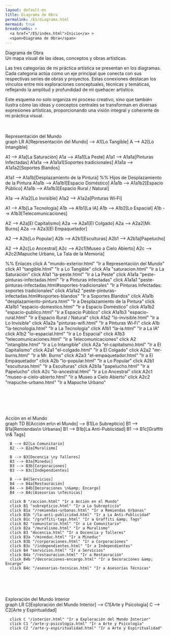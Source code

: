 ```yaml
---
layout: default-es
title: Diagrama de Obra
permalink: /ES/diagrama.html
mermaid: true
breadcrumbs: >
  <a href="/ES/index.html">Inicio</a> >
  <span>Diagrama de Obra</span>
---
```


<div class="titulo">Diagrama de Obra</div>
<div class="subtitulo">
  Un mapa visual de las ideas, conceptos y obras artísticas.
</div>
<p class="parrafo">
  Las tres categorías de mi práctica artística se presentan en los diagramas. Cada categoría actúa como un eje principal que conecta con sus respectivas series de obras y proyectos. Estas conexiones destacan los vínculos entre mis exploraciones conceptuales, técnicas y temáticas, reflejando la amplitud y profundidad de mi quehacer artístico.
</p>
<p class="parrafo">
  Este esquema no solo organiza mi proceso creativo, sino que también ilustra cómo las ideas y conceptos centrales se transforman en diversas expresiones artísticas, proporcionando una visión integral y coherente de mi práctica visual.
</p>
  <br><br>

<!-- Representación del Mundo -->
<div class="subtitulo">Representación del Mundo</div>
<div class="mermaid">
graph LR
  A[Representación del Mundo] --> A1[Lo Tangible]
  A --> A2[Lo Intangible]

  A1 --> A1a[La Saturación]
  A1a --> A1a1[La Peste]
  A1a1 --> A1a1a[Pinturas Infectadas]
  A1a1a --> A1a1a1[Soportes tradicionales]
  A1a1a --> A1a1a2[Soportes Blandos]

  A1a1 --> A1a1b[Desplazamiento de la Pintura]
  %% Hijos de Desplazamiento de la Pintura
  A1a1b --> A1a1b1[Espacio Doméstico]
  A1a1b --> A1a1b2[Espacio Público]
  A1a1b --> A1a1b3[Espacio Rural / Natural]

  A1a --> A1a2[Lo Invisible]
  A1a2 --> A1a2a[Pinturas Wi‑Fi]

  A1 --> A1b[La Tecnología]
  A1b --> A1b1[La IA]
  A1b --> A1b2[Lo Espacial]
  A1b --> A1b3[Telecomunicaciones]

  A2 --> A2a[El Capitalismo]
  A2a --> A2a1[El Colgado]
  A2a --> A2a2[Mr. Burns]
  A2a --> A2a3[El Empaquetador]

  A2 --> A2b[Lo Popular]
  A2b --> A2b1[Esculturas]
  A2b1 --> A2b1a[Papelucho]

  A2 --> A2c[Lo Ancestral]
  A2c --> A2c1[Museo a Cielo Abierto]
  A2c --> A2c2[Mapuche Urbano, La Tala de la Memoria]

  %% Enlaces
  click A "mundo-exterior.html" "Ir a Representación del Mundo"
  click A1 "tangible.html" "Ir a Lo Tangible"
  click A1a "saturacion.html" "Ir a La Saturación"
  click A1a1 "la-peste.html" "Ir a La Peste"
  click A1a1a "peste-pinturas-infectadas.html" "Ir a Pinturas infectadas"
  click A1a1a1 "peste-pinturas-infectadas.html#soportes-tradicionales" "Ir a Pinturas Infectadas: soportes tradicionales"
  click A1a1a2 "peste-pinturas-infectadas.html#soportes-blandos" "Ir a Soportes Blandos"
  click A1a1b "desplazamiento-pintura.html" "Ir a Desplazamiento de la Pintura"
  click A1a1b1 "espacio-domestico.html" "Ir a Espacio Doméstico"
  click A1a1b2 "espacio-publico.html" "Ir a Espacio Público"
  click A1a1b3 "espacio-rural.html" "Ir a Espacio Rural / Natural"
  click A1a2 "lo-invisible.html" "Ir a Lo Invisible"
  click A1a2a "pinturas-wifi.html" "Ir a Pinturas Wi‑Fi"
  click A1b "la-tecnologia.html" "Ir a La Tecnología"
  click A1b1 "la-ia.html" "Ir a La IA"
  click A1b2 "lo-espacial.html" "Ir a Lo Espacial"
  click A1b3 "telecomunicaciones.html" "Ir a Telecomunicaciones"
  click A2 "intangible.html" "Ir a Lo Intangible"
  click A2a "el-capitalismo.html" "Ir a El Capitalismo"
  click A2a1 "el-colgado.html" "Ir a El Colgado"
  click A2a2 "mr-burns.html" "Ir a Mr. Burns"
  click A2a3 "el-empaquetador.html" "Ir a El Empaquetador"
  click A2b "lo-popular.html" "Ir a Lo Popular"
  click A2b1 "esculturas.html" "Ir a Esculturas"
  click A2b1a "papelucho.html" "Ir a Papelucho"
  click A2c "lo-ancestral.html" "Ir a Lo Ancestral"
  click A2c1 "museo-a-cielo-abierto.html" "Ir a Museo a Cielo Abierto"
  click A2c2 "mapuche-urbano.html" "Ir a Mapuche Urbano"
</div>


<br><br><br><br>
  <!-- 2) Acción en el Mundo -->
  <div class="subtitulo">Acción en el Mundo</div>
  <div class="mermaid">
    graph TD
      B[Acción en\n el Mundo] --> B1[Lo Subrepticio]
      B1 --> B1a[Remiendas\n Urbanas]
      B1 --> B1b[La Anti-Publicidad]
      B1 --> B1c[Graffiti \n&amp; Tags]

      B --> B2[Lo Comunitario]
      B2 --> B2a[Muralismo]

      B --> B3[Docencia \ny Talleres]
      B3 --> B3a[Mineduc]
      B3 --> B3b[Corporaciones]
      B3 --> B3c[Independientes]

      B --> B4[Servicios]
      B4 --> B4a[Restauración]
      B4 --> B4b[Decoraciones \n&amp; Encargo]
      B4 --> B4c[Asesorías \nTécnicas]

      click B "/accion.html" "Ir a Acción en el Mundo"
      click B1 "subrepticio.html" "Ir a Lo Subrepticio"
      click B1a "/remiendas-urbanas.html" "Ir a Remiendas Urbanas"
      click B1b "/la-anti-publicidad.html" "Ir a La Anti-Publicidad"
      click B1c "/graffiti-tags.html" "Ir a Graffiti &amp; Tags"
      click B2 "comunitario.html" "Ir a Lo Comunitario"
      click B2a "/muralismo.html" "Ir a Muralismo"
      click B3 "docencia.html" "Ir a Docencia y Talleres"
      click B3a "/mineduc.html" "Ir a Mineduc"
      click B3b "/corporaciones.html" "Ir a Corporaciones"
      click B3c "/independientes.html" "Ir a Independientes"
      click B4 "servicios.html" "Ir a Servicios"
      click B4a "/restauracion.html" "Ir a Restauración"
      click B4b "/decoraciones-encargo.html" "Ir a Decoraciones &amp; Encargo"
      click B4c "/asesorias-tecnicas.html" "Ir a Asesorías Técnicas"
  </div>
<br><br><br><br>
  <!-- 3) Exploración del Mundo Interior -->
  <div class="subtitulo">Exploración del Mundo Interior</div>
  <div class="mermaid">
    graph LR
      C[Exploración del Mundo Interior] --> C1[Arte y Psicología]
      C --> C2[Arte y Espiritualidad]

      click C "/interior.html" "Ir a Exploración del Mundo Interior"
      click C1 "/arte-y-psicologia.html" "Ir a Arte y Psicología"
      click C2 "/arte-y-espiritualidad.html" "Ir a Arte y Espiritualidad"
  </div>
<br><br>
